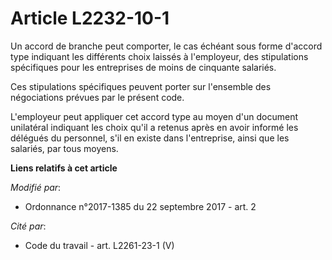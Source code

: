 # Article L2232-10-1

Un accord de branche peut comporter, le cas échéant sous forme d'accord type indiquant les différents choix laissés à
l'employeur, des stipulations spécifiques pour les entreprises de moins de cinquante salariés.

Ces stipulations spécifiques peuvent porter sur l'ensemble des négociations prévues par le présent code.

L'employeur peut appliquer cet accord type au moyen d'un document unilatéral indiquant les choix qu'il a retenus après en
avoir informé les délégués du personnel, s'il en existe dans l'entreprise, ainsi que les salariés, par tous moyens.

**Liens relatifs à cet article**

_Modifié par_:

  - Ordonnance n°2017-1385 du 22 septembre 2017 - art. 2

_Cité par_:

  - Code du travail - art. L2261-23-1 (V)
